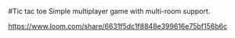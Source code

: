 #Tic tac toe
Simple multiplayer game with multi-room support.

https://www.loom.com/share/6631f5dc1f8848e399616e75bf156b6c
